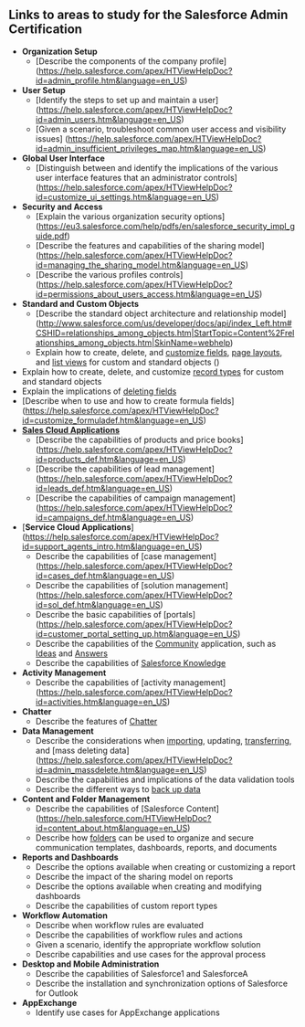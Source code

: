 ## Links to areas to study for the Salesforce Admin Certification

* **Organization Setup**
  * [Describe the components of the company profile] (https://help.salesforce.com/apex/HTViewHelpDoc?id=admin_profile.htm&language=en_US)
* **User Setup**
  * [Identify the steps to set up and maintain a user] (https://help.salesforce.com/apex/HTViewHelpDoc?id=admin_users.htm&language=en_US)
  * [Given a scenario, troubleshoot common user access and visibility issues] (https://help.salesforce.com/apex/HTViewHelpDoc?id=admin_insufficient_privileges_map.htm&language=en_US)
* **Global User Interface**
  * [Distinguish between and identify the implications of the various user interface features that an
administrator controls] (https://help.salesforce.com/apex/HTViewHelpDoc?id=customize_ui_settings.htm&language=en_US)
* **Security and Access**
  * [Explain the various organization security options] (https://eu3.salesforce.com/help/pdfs/en/salesforce_security_impl_guide.pdf)
  * [Describe the features and capabilities of the sharing model] (https://help.salesforce.com/apex/HTViewHelpDoc?id=managing_the_sharing_model.htm&language=en_US)
  * [Describe the various profiles controls] (https://help.salesforce.com/apex/HTViewHelpDoc?id=permissions_about_users_access.htm&language=en_US)
* **Standard and Custom Objects**
  * [Describe the standard object architecture and relationship model] (http://www.salesforce.com/us/developer/docs/api/index_Left.htm#CSHID=relationships_among_objects.htm|StartTopic=Content%2Frelationships_among_objects.htm|SkinName=webhelp)
  * Explain how to create, delete, and [customize fields](https://help.salesforce.com/HTViewHelpDoc?id=customize_layoutcreate.htm&language=en_US), [page layouts](https://help.salesforce.com/apex/HTViewHelpDoc?id=customize_layoutcreate.htm&language=en_US), and [list views](https://help.salesforce.com/HTViewHelpDoc?id=customviews.htm&language=en_US) for custom and standard objects ()
 * Explain how to create, delete, and customize [record types](https://help.salesforce.com/HTViewHelpDoc?id=customize_recordtype.htm&language=en_US) for custom and standard objects
 * Explain the implications of [deleting fields](https://help.salesforce.com/HTViewHelpDoc?id=fields_managing_deleted_fields.htm&language=en_US)
 * [Describe when to use and how to create formula fields] (https://help.salesforce.com/apex/HTViewHelpDoc?id=customize_formuladef.htm&language=en_US)
* [**Sales Cloud Applications**](https://help.salesforce.com/apex/HTViewHelpDoc?id=users_welcome.htm&language=en_US)
  *  [Describe the capabilities of products and price books] (https://help.salesforce.com/apex/HTViewHelpDoc?id=products_def.htm&language=en_US)
  *  [Describe the capabilities of lead management] (https://help.salesforce.com/apex/HTViewHelpDoc?id=leads_def.htm&language=en_US)
  *  [Describe the capabilities of campaign management] (https://help.salesforce.com/apex/HTViewHelpDoc?id=campaigns_def.htm&language=en_US)
* [**Service Cloud Applications**] (https://help.salesforce.com/apex/HTViewHelpDoc?id=support_agents_intro.htm&language=en_US)
  * Describe the capabilities of [case management] (https://help.salesforce.com/apex/HTViewHelpDoc?id=cases_def.htm&language=en_US)
  * Describe the capabilities of [solution management] (https://help.salesforce.com/apex/HTViewHelpDoc?id=sol_def.htm&language=en_US)
  * Describe the basic capabilities of [portals] (https://help.salesforce.com/apex/HTViewHelpDoc?id=customer_portal_setting_up.htm&language=en_US)
  * Describe the capabilities of the [Community](https://help.salesforce.com/apex/HTViewHelpDoc?id=ideas_communities.htm&language=en_US) application, such as [Ideas](https://help.salesforce.com/apex/HTViewHelpDoc?id=ideas_salesforce_communities.htm&language=en_US) and [Answers](https://help.salesforce.com/apex/HTViewHelpDoc?id=answers_setting_up.htm&language=en_US)
  * Describe the capabilities of [Salesforce Knowledge](https://help.salesforce.com/apex/HTViewHelpDoc?id=knowledge_whatis.htm&language=en_US)
* **Activity Management**
  * Describe the capabilities of [activity management] (https://help.salesforce.com/apex/HTViewHelpDoc?id=activities.htm&language=en_US)
* **Chatter**
  * Describe the features of [Chatter](https://help.salesforce.com/apex/HTViewHelpDoc?id=collab_overview.htm&language=en_US)
* **Data Management**
  * Describe the considerations when [importing](https://help.salesforce.com/apex/HTViewHelpDoc?id=importing.htm&language=en_US), updating, [transferring](https://help.salesforce.com/apex/HTViewHelpDoc?id=data_about_transfer.htm&language=en_US), and [mass deleting data] (https://help.salesforce.com/apex/HTViewHelpDoc?id=admin_massdelete.htm&language=en_US)
  * Describe the capabilities and implications of the data validation tools
  * Describe the different ways to [back up data](https://help.salesforce.com/apex/HTViewHelpDoc?id=admin_exportdata.htm&language=en_US)
* **Content and Folder Management**
  * Describe the capabilities of [Salesforce Content] (https://help.salesforce.com/HTViewHelpDoc?id=content_about.htm&language=en_US) 
  * Describe how [folders](https://help.salesforce.com/HTViewHelpDoc?id=customize_folders.htm&language=en_US) can be used to organize and secure communication templates, dashboards, reports, and documents
* **Reports and Dashboards**
  * Describe the options available when creating or customizing a report
  * Describe the impact of the sharing model on reports
  * Describe the options available when creating and modifying dashboards
  * Describe the capabilities of custom report types
* **Workflow Automation**
  * Describe when workflow rules are evaluated
  * Describe the capabilities of workflow rules and actions
  * Given a scenario, identify the appropriate workflow solution
  * Describe capabilities and use cases for the approval process
* **Desktop and Mobile Administration**
  * Describe the capabilities of Salesforce1 and SalesforceA
  * Describe the installation and synchronization options of Salesforce for Outlook
* **AppExchange**
  * Identify use cases for AppExchange applications   
